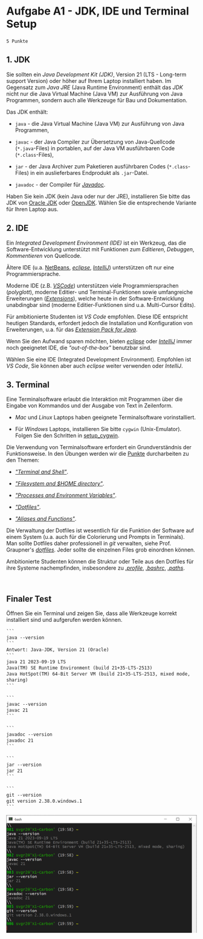 # Aufgabe A1 - JDK, IDE und Terminal Setup
`5 Punkte`


## 1. JDK

Sie sollten ein *Java Development Kit (JDK)*, Version 21 (LTS - Long-term support Version)
oder höher auf Ihrem Laptop installiert haben.
Im Gegensatz zum *Java JRE* (Java Runtime Environment) enthält das *JDK* nicht
nur die Java Virtual Machine (Java VM) zur Ausführung von Java Programmen,
sondern auch alle Werkzeuge für Bau und Dokumentation.

Das JDK enthält:

- `java` - die Java Virtual Machine (Java VM) zur Ausführung von Java Programmen,

- `javac` - der Java Compiler zur Übersetzung von Java-Quellcode (`*.java`-Files)
    in portablen, auf der Java VM ausführbaren Code (`*.class`-Files),

- `jar` - der Java Archiver zum Paketieren ausführbaren Codes (`*.class`-Files)
    in ein auslieferbares Endprodukt als `.jar`-Datei.

- `javadoc` - der Compiler für [*Javadoc*](https://en.wikipedia.org/wiki/Javadoc).

Haben Sie kein JDK (kein Java oder nur der JRE), installieren Sie bitte das JDK
von
[Oracle JDK](https://www.oracle.com/java/technologies/downloads/)
oder
[OpenJDK](https://openjdk.org/).
Wählen Sie die entsprechende Variante für Ihren Laptop aus.


## 2. IDE

Ein *Integrated Development Environment (IDE)* ist ein Werkzeug, das die
Software-Entwicklung unterstützt mit Funktionen zum *Editieren*, *Debuggen*,
*Kommentieren* von Quellcode.

Ältere IDE (u.a. [NetBeans](https://netbeans.apache.org/front/main/index.html),
[*eclipse*](https://www.eclipse.org/), [*IntelliJ*](https://www.jetbrains.com/idea/))
unterstützen oft nur eine Programmiersprache.

Moderne IDE (z.B. [*VSCode*](https://code.visualstudio.com/)) unterstützen
viele Programmiersprachen (*polyglott*), moderne Editier- und Terminal-Funktionen
sowie umfangreiche Erweiterungen
([*Extensions*](https://marketplace.visualstudio.com/vscode)), welche heute
in der Software-Entwicklung unabdingbar sind (moderne Editier-Funktionen sind
u.a. Multi-Cursor Edits).

Für ambitionierte Studenten ist *VS Code* empfohlen. Diese IDE entspricht heutigen
Standards, erfordert jedoch die Installation und Konfiguration von Erweiterungen,
u.a. für das
[*Extension Pack for Java*](https://code.visualstudio.com/docs/java/java-tutorial).

Wenn Sie den Aufwand sparen möchten, bieten
[*eclipse*](https://www.eclipse.org/) oder [*IntelliJ*](https://www.jetbrains.com/idea/)
immer noch geeignetet IDE, die *"out-of-the-box"* benutzbar sind.

Wählen Sie eine IDE (Integrated Development Environment). Empfohlen ist *VS Code*,
    Sie können aber auch *eclipse* weiter verwenden oder *IntelliJ*.


## 3. Terminal

Eine Terminalsoftware erlaubt die Interaktion mit Programmen über die Eingabe von
Kommandos und der Ausgabe von Text in Zeilenform.

- *Mac* und *Linux* Laptops haben geeignete Terminalsoftware vorinstalliert.

- Für *Windows* Laptops, installieren Sie bitte `cygwin` (Unix-Emulator).
    Folgen Sie den Schritten in
    [setup_cygwin](https://github.com/sgra64/markup/blob/main/setup_cygwin/README.md).

Die Verwendung von Terminalsoftware erfordert ein Grundverständnis der
Funktionsweise. In den Übungen werden wir die
[Punkte](https://github.com/sgra64/markup/tree/main/terminal)
durcharbeiten zu den Themen:

- [*"Terminal and Shell"*](https://github.com/sgra64/markup/blob/main/terminal/01-terminal-and-shell.md).

- [*"Filesystem and $HOME directory"*](https://github.com/sgra64/markup/blob/main/terminal/02-filesystem-and-home.md).

- [*"Processes and Environment Variables"*](https://github.com/sgra64/markup/blob/main/terminal/03-processes-and-environment.md).

- [*"Dotfiles"*](https://github.com/sgra64/markup/blob/main/terminal/04-dotfiles.md).

- [*"Aliases and Functions"*](https://github.com/sgra64/markup/blob/main/terminal/05-aliases-and-functions.md).

Die Verwaltung der Dotfiles ist wesentlich für die Funktion der Software
auf einem System (u.a. auch für die Colorierung und Prompts in Terminals).
Man sollte Dotfiles daher professionell in *git* verwalten,
siehe Prof. Graupner's [*dotfiles*](https://github.com/sgra64/dotfiles).
Jeder sollte die einzelnen Files grob einordnen können.

Ambitionierte Studenten können die Struktur oder Teile aus den Dotfiles
für ihre Systeme nachempfinden, insbesondere zu
[*.profile*](https://github.com/sgra64/dotfiles/blob/main/.profile),
[*.bashrc*](https://github.com/sgra64/dotfiles/blob/main/.bashrc),
[*.paths*](https://github.com/sgra64/dotfiles/blob/main/.paths).


&nbsp;

## Finaler Test

Öffnen Sie ein Terminal und zeigen Sie, dass alle Werkzeuge korrekt installiert
sind und aufgerufen werden können.

    ```
    java --version
    ```
    Antwort: Java-JDK, Version 21 (Oracle)
    ```
    java 21 2023-09-19 LTS
    Java(TM) SE Runtime Environment (build 21+35-LTS-2513)
    Java HotSpot(TM) 64-Bit Server VM (build 21+35-LTS-2513, mixed mode, sharing)
    ```

    ```
    javac --version
    javac 21
    ```

    ```
    javadoc --version
    javadoc 21
    ```

    ```
    jar --version
    jar 21
    ```

    ```
    git --version
    git version 2.38.0.windows.1
    ```

<img src="img/tools.png" width="600"/>

